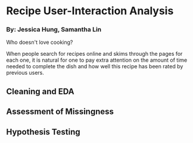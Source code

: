# Recipe User-Interaction Analysis
### By: Jessica Hung, Samantha Lin

Who doesn't love cooking?

When people search for recipes online and skims through the pages for each one, it is natural for one to pay extra attention on the amount of time needed to complete the dish and how well this recipe has been rated by previous users.


## Cleaning and EDA


## Assessment of Missingness


## Hypothesis Testing